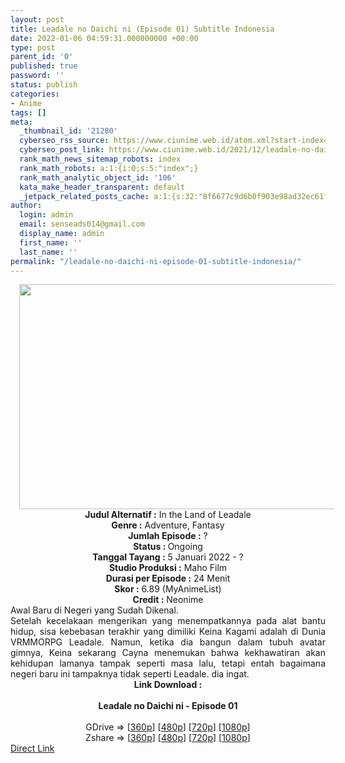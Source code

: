 ```yaml
---
layout: post
title: Leadale no Daichi ni (Episode 01) Subtitle Indonesia
date: 2022-01-06 04:59:31.000000000 +00:00
type: post
parent_id: '0'
published: true
password: ''
status: publish
categories:
- Anime
tags: []
meta:
  _thumbnail_id: '21280'
  cyberseo_rss_source: https://www.ciunime.web.id/atom.xml?start-index=1
  cyberseo_post_link: https://www.ciunime.web.id/2021/12/leadale-no-daichi-ni-subtitle-indonesia.html
  rank_math_news_sitemap_robots: index
  rank_math_robots: a:1:{i:0;s:5:"index";}
  rank_math_analytic_object_id: '106'
  kata_make_header_transparent: default
  _jetpack_related_posts_cache: a:1:{s:32:"8f6677c9d6b0f903e98ad32ec61f8deb";a:2:{s:7:"expires";i:1663136960;s:7:"payload";a:0:{}}}
author:
  login: admin
  email: senseads014@gmail.com
  display_name: admin
  first_name: ''
  last_name: ''
permalink: "/leadale-no-daichi-ni-episode-01-subtitle-indonesia/"
---
```

<div class="separator" style="clear: both; text-align: center;"><a href="https://blogger.googleusercontent.com/img/a/AVvXsEibrtAUaYbLbgZHugToq2h1EvGhSLz-E1nq2iEGrKGRcUrgGusOBltRUMHlFufpca27g86Nchp-AAFtMbZyrlnBZ3tB9uVxAVa74BmiQTHqPYnHIY1MEDZgo9OFgGNsd3tf3OT3en00eukwxuUMKgxaByRWuqOKzWlWxFd_fP2oa2ehxr5RtzYhDNJZ=s1280" style="margin-left: 1em; margin-right: 1em;"><img border="0" data-original-height="720" data-original-width="1280" height="360" src="{{ site.baseurl }}/assets/2022/01/AVvXsEibrtAUaYbLbgZHugToq2h1EvGhSLz-E1nq2iEGrKGRcUrgGusOBltRUMHlFufpca27g86Nchp-AAFtMbZyrlnBZ3tB9uVxAVa74BmiQTHqPYnHIY1MEDZgo9OFgGNsd3tf3OT3en00eukwxuUMKgxaByRWuqOKzWlWxFd_fP2oa2ehxr5RtzYhDNJZ=w640-h360" width="640" /></a></div>
<div class="separator" style="clear: both; text-align: center;"></div>
<div style="text-align: center;"><b>Judul</b><b><b> Alternatif</b> :</b> In the Land of Leadale</div>
<div style="text-align: center;"><b><b>Genre :</b></b> Adventure, Fantasy</div>
<div style="text-align: center;"><b>Jumlah Episode :</b> ?<br /><b>Status :&nbsp;</b>Ongoing<br /><b>Tanggal Tayang :</b> 5 Januari 2022 - ?<br /><b>Studio Produksi :</b>&nbsp;Maho Film<br /><b>Durasi per Episode :</b> 24 Menit</div>
<div style="text-align: center;"><b>Skor :</b> 6.89 (MyAnimeList)</div>
<div style="text-align: center;"><b>Credit :</b>&nbsp;Neonime</div>
<div style="text-align: center;"></div>
<div style="text-align: justify;">
<div>Awal Baru di Negeri yang Sudah Dikenal.</div>
<div></div>
<div>Setelah kecelakaan mengerikan yang menempatkannya pada alat bantu hidup, sisa kebebasan terakhir yang dimiliki Keina Kagami adalah di Dunia VRMMORPG Leadale. Namun, ketika dia bangun dalam tubuh avatar gimnya, Keina sekarang Cayna menemukan bahwa kekhawatiran akan kehidupan lamanya tampak seperti masa lalu, tetapi entah bagaimana negeri baru ini tampaknya tidak seperti Leadale. dia ingat.</div>
</div>
<div style="text-align: justify;"></div>
<div style="text-align: justify;"></div>
<div style="text-align: center;">
<div style="text-align: center;">
<div style="text-align: left;">
<div style="text-align: center;"><b>Link Download :</b></div>
<div style="text-align: center;"><b><br /></b></div>
<div style="text-align: center;"><span style="text-align: left;"><b>Leadale no Daichi ni&nbsp;</b></span><b>- Episode 01</b></div>
<div style="text-align: center;"><b><br /></b></div>
<div style="text-align: center;">GDrive =&gt; [<a href="https://www.mp4upload.com/vzx3p2ginacn" target="_blank" rel="noopener">360p</a>] [<a href="https://acefile.co/f/64514734/neonime_leadale-01-480p-zip" target="_blank" rel="noopener">480p</a>] [<a href="https://acefile.co/f/64514997/neonime_leadale-01-720p-zip" target="_blank" rel="noopener">720p</a>] [<a href="https://acefile.co/f/64515338/neonime_leadale-01-1080p-zip" target="_blank" rel="noopener">1080p</a>]</div>
<div style="text-align: center;">Zshare =&gt; [<a href="https://www106.zippyshare.com/v/nfhpT74t/file.html" target="_blank" rel="noopener">360p</a>] [<a href="https://www88.zippyshare.com/v/IM3EP3xk/file.html" target="_blank" rel="noopener">480p</a>] [<a href="https://www88.zippyshare.com/v/IM3EP3xk/file.html" target="_blank" rel="noopener">720p</a>] [<a href="https://www90.zippyshare.com/v/HAOPJoI2/file.html" target="_blank" rel="noopener">1080p</a>]</div>
</div>
</div>
</div>
<link rel="stylesheet" href="https://cdnjs.cloudflare.com/ajax/libs/font-awesome/4.7.0/css/font-awesome.min.css" />
<div class="divbtn"> <a href="https://handymansurrender.com/fihup8buzv?key=94550f7ce39444073321dde3b8782f97" class="btn"><i class="fa fa-download"></i> Direct Link</a> </div>
